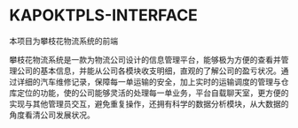 # KAPOKTPLS-INTERFACE
本项目为攀枝花物流系统的前端

攀枝花物流系统是一款为物流公司设计的信息管理平台，能够极为方便的查看并管理公司的基本信息，并能从公司各模块收支明细，直观的了解公司的盈亏状况。通过详细的汽车维修记录，保障每一单运输的安全，加上实时的运输调度的管理与仓库定位的功能，使的公司能够灵活的处理每一单业务，平台自载聊天室，更方便的实现与其他管理员交互，避免重复操作，还拥有科学的数据分析模块，从大数据的角度看清公司发展状况。
